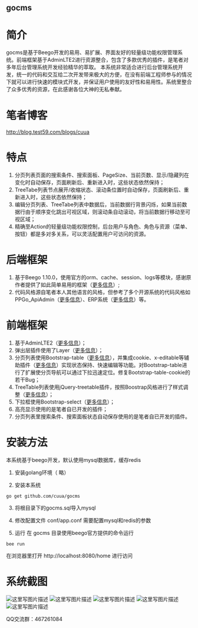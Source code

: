 ## gocms

# 简介
gocms是基于Beego开发的易用、易扩展、界面友好的轻量级功能权限管理系统。前端框架基于AdminLTE2进行资源整合，包含了多款优秀的插件，是笔者对多年后台管理系统开发经验精华的萃取。
本系统非常适合进行后台管理系统开发，统一的代码和交互给二次开发带来极大的方便，在没有前端工程师参与的情况下就可以进行快速的模块式开发，并保证用户使用的友好性和易用性。系统里整合了众多优秀的资源，在此感谢各位大神的无私奉献。
# 笔者博客
http://blog.test59.com/blogs/cuua 
# 特点
1. 分页列表页面的搜索条件、搜索面板、PageSize、当前页数、显示/隐藏列在变化时自动保存，页面刷新后、重新进入时，这些状态依然保持；
2. TreeTabe列表节点展开/收缩状态、滚动条位置时自动保存，页面刷新后、重新进入时，这些状态依然保持；
3. 编辑分页列表、TreeTabe列表中数据后，当前数据行背景闪烁，如果当前数据行由于顺序变化跳出可视区域，则滚动条自动滚动，将当前数据行移动至可视区域；
4. 精确至Action的轻量级功能权限控制，后台用户与角色、角色与资源（菜单、按钮）都是多对多关系，可以灵活配置用户可访问的资源。
# 后端框架
1. 基于Beego 1.10.0，使用官方的orm、cache、session、logs等模块，感谢原作者提供了如此简单易用的框架（<a href="https://beego
.me/">更多信息</a>）;
2. 代码风格源自笔者本人其他语言的风格，但参考了多个开源系统的代码风格如 PPGo_ApiAdmin（<a href="https://github.com/george518/PPGo_ApiAdmin">更多信息</a>）、ERP系统（<a href="https://github.com/hexiaoyun128/ERP">更多信息</a>）等。
# 前端框架
1. 基于AdminLTE2（<a href="https://adminlte.io/themes/AdminLTE/index2.html">更多信息</a>）；
2. 弹出层插件使用了Layer（<a href="http://layer.layui.com/">更多信息</a>）；
3. 分页列表使用Bootstrap-table（<a href="http://bootstrap-table.wenzhixin.net.cn/zh-cn/getting-started/">更多信息</a>），并集成cookie、x-editable等辅助插件（<a href="http://bootstrap-table.wenzhixin.net.cn/zh-cn/extensions/">更多信息</a>）实现状态保持、快速编辑等功能。对Bootstrap-table进行了扩展使分页导航可以通过下拉迅速定位。修复Bootstrap-table-cookie的若干Bug；
4. TreeTable列表使用jQuery-treetable插件，按照Boostrap风格进行了样式调整（<a href="http://ludo.cubicphuse.nl/jquery-treetable/">更多信息</a>）；
5. 下拉框使用Bootstrap-select（<a href="http://silviomoreto.github.io/bootstrap-select/">更多信息</a>）；
6. 高亮显示使用的是笔者自已开发的插件；
7. 分页列表里搜索条件、搜索面板状态自动保存使用的是笔者自已开发的插件。

# 安装方法

本系统基于beego开发，默认使用mysql数据库，缓存redis 


1. 安装golang环境（ 略）

2. 安装本系统
```
go get github.com/cuua/gocms
```
3. 将根目录下的gocms.sql导入mysql

4. 修改配置文件 conf/app.conf
 需要配置mysql和redis的参数
5. 运行
在 gocms 目录使用beego官方提供的命令运行
```
bee run
```
在浏览器里打开 http://localhost:8080/home 进行访问

# 系统截图

![这里写图片描述](https://upload-images.jianshu.io/upload_images/19358775-c956797dae1fc203.png?imageMogr2/auto-orient/strip%7CimageView2/2/w/1000/format/webp)
![这里写图片描述](https://upload-images.jianshu.io/upload_images/19358775-5af1467a8ed7b843.png?imageMogr2/auto-orient/strip%7CimageView2/2/w/1000/format/webp)
![这里写图片描述](https://upload-images.jianshu.io/upload_images/19358775-d3cfb48b5d72bbd1.png?imageMogr2/auto-orient/strip%7CimageView2/2/w/1000/format/webp)
![这里写图片描述](https://upload-images.jianshu.io/upload_images/19358775-67e57a6ac386004a.png?imageMogr2/auto-orient/strip%7CimageView2/2/w/1000/format/webp)
![这里写图片描述](https://upload-images.jianshu.io/upload_images/19358775-0457ae984462ff5f.png?imageMogr2/auto-orient/strip%7CimageView2/2/w/1000/format/webp)

QQ交流群：467261084
 ```
